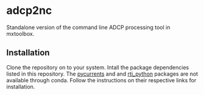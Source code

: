 # adcp2nc
Standalone version of the command line ADCP processing tool in mxtoolbox.

## Installation
Clone the repository on to your system. Intall the package dependencies listed in this repository. The [pycurrents](https://currents.soest.hawaii.edu/docs/adcp_doc/codas_setup/index.html) and and [rti_python](https://github.com/rowetechinc/rti_python) packages are not available through conda. Follow the instructions on their respective links for installation.
